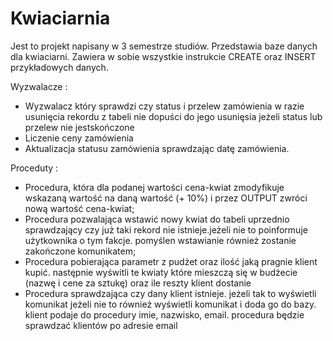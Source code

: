 # Kwiaciarnia
Jest to projekt napisany w 3 semestrze studiów. Przedstawia baze danych dla kwiaciarni. 
Zawiera w sobie wszystkie instrukcie CREATE oraz INSERT przykładowych danych. 

Wyzwalacze :
  - Wyzwalacz który sprawdzi czy status i przelew zamówienia w razie usunięcia rekordu
z tabeli nie dopuści do jego usunięsia jeżeli status lub przelew nie jestskończone
  - Liczenie ceny zamówienia
  - Aktualizacja statusu zamówienia sprawdzając datę zamówienia.

Proceduty :
  - Procedura, która dla podanej wartości cena-kwiat zmodyfikuje wskazaną wartość na daną
wartość (+ 10%) i przez OUTPUT zwróci nową wartość cena-kwiat;
  - Procedura pozwalająca wstawić nowy kwiat do tabeli uprzednio sprawdzający czy już
taki rekord nie istnieje.jeżeli nie to poinformuje użytkownika o tym fakcje. pomyślen
wstawianie również zostanie zakończone komunikatem;
  - Procedura pobierająca parametr z pudżet oraz ilość jaką pragnie klient kupić. następnie
 wyświtli te kwiaty które mieszczą się w budżecie (nazwę i cene za sztukę) oraz ile reszty
klient dostanie
  - Procedura sprawdzająca czy dany klient istnieje. jeżeli tak to wyświetli komunikat
jeżeli nie to również wyświetli komunikat i doda go do bazy. klient podaje do
procedury imie, nazwisko, email. procedura będzie sprawdzać klientów po adresie email



